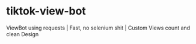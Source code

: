 # tiktok-view-bot
ViewBot using requests | Fast, no selenium shit | Custom Views count and clean Design
